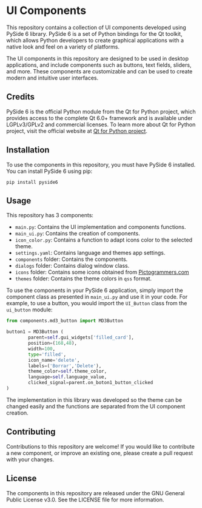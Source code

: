 # UI Components

This repository contains a collection of UI components developed using PySide 6 library. PySide 6 is a set of Python bindings for the Qt toolkit, which allows Python developers to create graphical applications with a native look and feel on a variety of platforms.

The UI components in this repository are designed to be used in desktop applications, and include components such as buttons, text fields, sliders, and more. These components are customizable and can be used to create modern and intuitive user interfaces.

## Credits

PySide 6 is the official Python module from the Qt for Python project, which provides access to the complete Qt 6.0+ framework and is available under LGPLv3/GPLv2 and commercial licenses. To learn more about Qt for Python project, visit the official website at [Qt for Python project](https://wiki.qt.io/Qt_for_Python).

## Installation

To use the components in this repository, you must have PySide 6 installed. You can install PySide 6 using pip:

```
pip install pyside6
```

## Usage

This repository has 3 components:

- `main.py`: Contains the UI implementation and components functions.
- `main_ui.py`: Contains the creation of components.
- `icon_color.py`: Contains a function to adapt icons color to the selected theme.
- `settings.yaml`: Contains language and themes app settings.
- `components` folder: Contains the components.
- `dialogs` folder: Contains dialog window class.
- `icons` folder: Contains some icons obtained from [Pictogrammers.com](https://pictogrammers.com/library/mdi/)
- `themes` folder: Contains the theme colors in `qss` format.

To use the components in your PySide 6 application, simply import the component class as presented in `main_ui.py` and use it in your code. For example, to use a button, you would import the `UI_Button` class from the `ui_button` module:

```python
from components.md3_button import MD3Button

button1 = MD3Button (
        parent=self.gui_widgets['filled_card'],
        position=(168,48),
        width=100,
        type='filled',
        icon_name='delete',
        labels=('Borrar','Delete'),
        theme_color=self.theme_color,
        language=self.language_value,
        clicked_signal=parent.on_boton1_button_clicked
)
```

The implementation in this library was developed so the theme can be changed easily and the functions are separated from the UI component creation.

## Contributing

Contributions to this repository are welcome! If you would like to contribute a new component, or improve an existing one, please create a pull request with your changes.

## License

The components in this repository are released under the GNU General Public License v3.0. See the LICENSE file for more information.